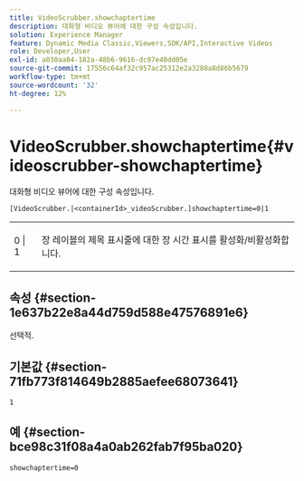 ```yaml
---
title: VideoScrubber.showchaptertime
description: 대화형 비디오 뷰어에 대한 구성 속성입니다.
solution: Experience Manager
feature: Dynamic Media Classic,Viewers,SDK/API,Interactive Videos
role: Developer,User
exl-id: a030aa84-182a-48b6-9616-dc07e48dd05e
source-git-commit: 17556c64af32c957ac25312e2a3288a8d86b5679
workflow-type: tm+mt
source-wordcount: '32'
ht-degree: 12%

---
```


# VideoScrubber.showchaptertime{#videoscrubber-showchaptertime}

대화형 비디오 뷰어에 대한 구성 속성입니다.

`[VideoScrubber.|<containerId>_videoScrubber.]showchaptertime=0|1`

<table id="table_441553CD34C94A58A9D7CBF772DEDDB6"> 
 <tbody> 
  <tr> 
   <td colname="col1"> <p> <span class="codeph"> 0 | 1</span> </p> </td> 
   <td colname="col2"> <p> 장 레이블의 제목 표시줄에 대한 장 시간 표시를 활성화/비활성화합니다. </p> </td> 
  </tr> 
 </tbody> 
</table>

## 속성 {#section-1e637b22e8a44d759d588e47576891e6}

선택적.

## 기본값 {#section-71fb773f814649b2885aefee68073641}

`1`

## 예 {#section-bce98c31f08a4a0ab262fab7f95ba020}

```
showchaptertime=0
```
